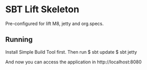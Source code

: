 SBT Lift Skeleton
=================

Pre-configured for lift M8, jetty and org.specs.

Running
-------

Install Simple Build Tool first. Then run
 $ sbt update
 $ sbt jetty

And now you can access the application in http://localhost:8080
